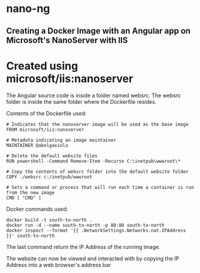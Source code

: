 # nano-ng
Creating a Docker Image with an Angular app on Microsoft's NanoServer with IIS
---
# Created using microsoft/iis:nanoserver

The Angular source code is inside a folder named websrc. The websrc folder is inside the same folder where the Dockerfile resides.

Contents of the Dockerfile used:

    # Indicates that the nanoserver image will be used as the base image
    FROM microsoft/iis:nanoserver

    # Metadata indicating an image maintainer
    MAINTAINER @abelgaxiola

    # Delete the default website files
    RUN powershell -Command Remove-Item -Recurse C:\inetpub\wwwroot\*

    # Copy the contents of websrc folder into the default website folder
    COPY ./websrc c:/inetpub/wwwroot

    # Sets a command or process that will run each time a container is run from the new image
    CMD [ "CMD" ]

Docker commands used:

    docker build -t south-to-north .
	docker run -d --name south-to-north -p 80:80 south-to-north
	docker inspect --format '{{ .NetworkSettings.Networks.nat.IPAddress }}' south-to-north

The last command return the IP Address of the running image.

The website can now be viewed and interacted with by copying the IP Address into a web browser's address bar
